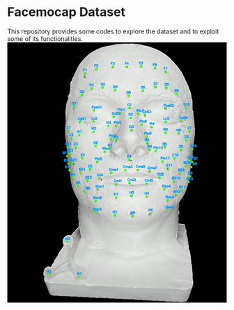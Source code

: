 # Facemocap Dataset
This repository provides some codes to explore the dataset and to exploit some of its functionalities.
![My Image](markers_cv-0.jpg)
